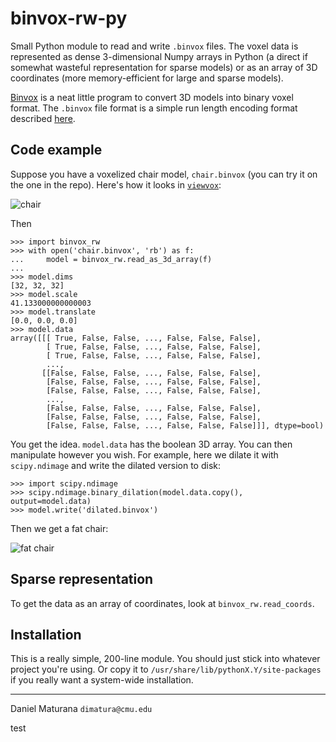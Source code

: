 # binvox-rw-py

Small Python module to read and write `.binvox` files. The voxel data is
represented as dense 3-dimensional Numpy arrays in Python (a direct if somewhat
wasteful representation for sparse models) or as an array of 3D coordinates
(more memory-efficient for large and sparse models).

[Binvox](http://www.cs.princeton.edu/~min/binvox/) is a neat little program to
convert 3D models into binary voxel format. The `.binvox` file format is a
simple run length encoding format described
[here](http://www.cs.princeton.edu/~min/binvox/binvox.html).

## Code example

Suppose you have a voxelized chair model, `chair.binvox` (you can try it on the
one in the repo).  Here's how it looks in
[`viewvox`](http://www.cs.princeton.edu/~min/viewvox/):

![chair](https://raw.githubusercontent.com/dimatura/binvox-rw-py/public/chair.png)

Then

    >>> import binvox_rw
    >>> with open('chair.binvox', 'rb') as f:
    ...     model = binvox_rw.read_as_3d_array(f)
    ...
    >>> model.dims
    [32, 32, 32]
    >>> model.scale
    41.133000000000003
    >>> model.translate
    [0.0, 0.0, 0.0]
    >>> model.data
    array([[[ True, False, False, ..., False, False, False],
            [ True, False, False, ..., False, False, False],
            [ True, False, False, ..., False, False, False],
            ...,
           [[False, False, False, ..., False, False, False],
            [False, False, False, ..., False, False, False],
            [False, False, False, ..., False, False, False],
            ...,
            [False, False, False, ..., False, False, False],
            [False, False, False, ..., False, False, False],
            [False, False, False, ..., False, False, False]]], dtype=bool)

You get the idea. `model.data` has the boolean 3D array. You can then
manipulate however you wish. For example, here we dilate it with
`scipy.ndimage` and write the dilated version to disk:

    >>> import scipy.ndimage
    >>> scipy.ndimage.binary_dilation(model.data.copy(), output=model.data)
    >>> model.write('dilated.binvox')

Then we get a fat chair:

![fat chair](https://raw.githubusercontent.com/dimatura/binvox-rw-py/public/fat_chair.png)

## Sparse representation

To get the data as an array of coordinates, look at `binvox_rw.read_coords`.

## Installation

This is a really simple, 200-line module. You should just stick into whatever
project you're using.  Or copy it to `/usr/share/lib/pythonX.Y/site-packages`
if you really want a system-wide installation.

---

Daniel Maturana
`dimatura@cmu.edu`


test
